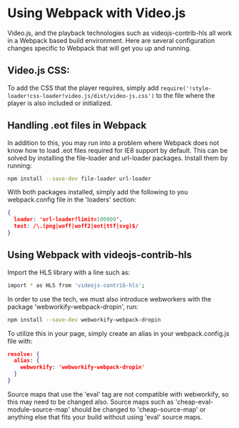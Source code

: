 # Using Webpack with Video.js

Video.js, and the playback technologies such as videojs-contrib-hls all work in a Webpack based build environment. Here are several configuration changes specific to Webpack that will get you up and running.

## Video.js CSS:

To add the CSS that the player requires, simply add
`require('!style-loader!css-loader!video.js/dist/video-js.css')` to the file where the player is also included or initialized.

## Handling .eot files in Webpack

In addition to this, you may run into a problem where Webpack does not know how to load .eot files required for IE8 support by default. This can be solved by installing the file-loader and url-loader packages. Install them by running:

```sh
npm install --save-dev file-loader url-loader
```

With both packages installed, simply add the following to you webpack.config file in the 'loaders' section:

```json
{
  loader: 'url-loader?limit=100000',
  test: /\.(png|woff|woff2|eot|ttf|svg)$/
}
```

## Using Webpack with videojs-contrib-hls

Import the HLS library with a line such as:

```sh
import * as HLS from 'videojs-contrib-hls';
```

In order to use the tech, we must also introduce webworkers with the package 'webworkify-webpack-dropin', run:

```sh
npm install --save-dev webworkify-webpack-dropin
```

To utilize this in your page, simply create an alias in your webpack.config.js file with:

```json
resolve: {
  alias: {
    webworkify: 'webworkify-webpack-dropin'
  }
}
```

Source maps that use the 'eval' tag are not compatible with webworkify, so this may need to be changed also. Source maps such as 'cheap-eval-module-source-map' should be changed to 'cheap-source-map' or anything else that fits your build without using 'eval' source maps.
